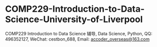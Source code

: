 # COMP229-Introduction-to-Data-Science-University-of-Liverpool
COMP229 Introduction to Data Science 辅导, Data Science, Python, QQ: 496352127, WeChat: cestbon_688, Email: accoder_overseas@163.com
